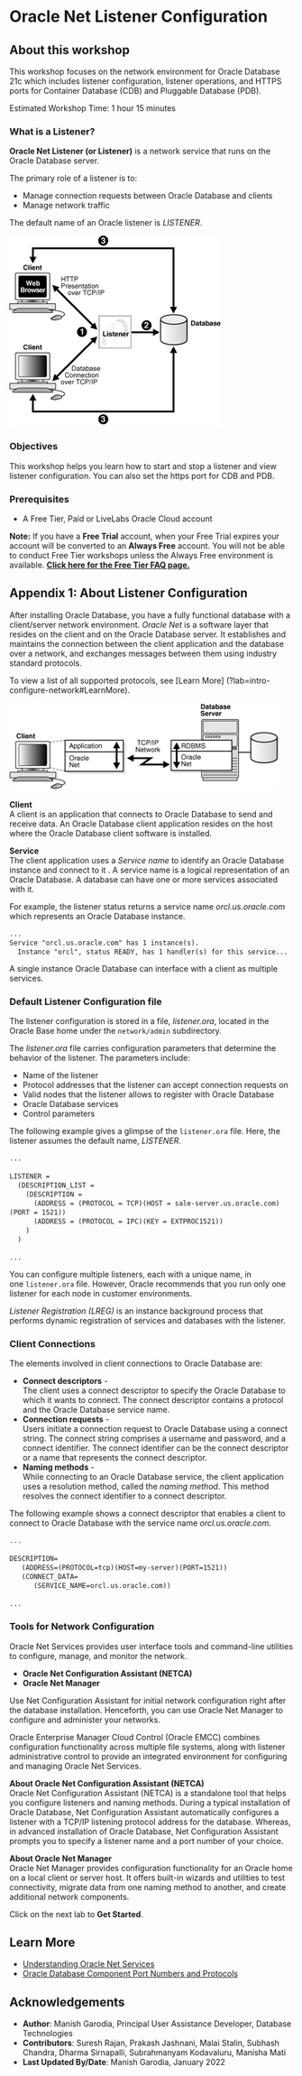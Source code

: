 # Oracle Net Listener Configuration

## About this workshop

This workshop focuses on the network environment for Oracle Database 21c which includes listener configuration, listener operations, and HTTPS ports for Container Database (CDB) and Pluggable Database (PDB).

Estimated Workshop Time: 1 hour 15 minutes

### What is a Listener?

**Oracle Net Listener (or Listener)** is a network service that runs on the Oracle Database server.

The primary role of a listener is to:
 - Manage connection requests between Oracle Database and clients
 - Manage network traffic

The default name of an Oracle listener is *LISTENER*.

![Listener Architecture](../intro-configure-network/images/listener-architecture.png " ")

### Objectives

This workshop helps you learn how to start and stop a listener and view listener configuration. You can also set the https port for CDB and PDB.  

### Prerequisites

- A Free Tier, Paid or LiveLabs Oracle Cloud account

**Note:** If you have a **Free Trial** account, when your Free Trial expires your account will be converted to an **Always Free** account. You will not be able to conduct Free Tier workshops unless the Always Free environment is available. **[Click here for the Free Tier FAQ page.](https://www.oracle.com/cloud/free/faq.html)**

## Appendix 1: About Listener Configuration

After installing Oracle Database, you have a fully functional database with a client/server network environment. *Oracle Net* is a software layer that resides on the client and on the Oracle Database server. It establishes and maintains the connection between the client application and the database over a network, and exchanges messages between them using industry standard protocols.

To view a list of all supported protocols, see [Learn More] (?lab=intro-configure-network#LearnMore).

![Client Server application connection](../intro-configure-network/images/client-server-application-connection.png " ")

**Client**   
A client is an application that connects to Oracle Database to send and receive data. An Oracle Database client application resides on the host where the Oracle Database client software is installed.

**Service**   
The client application uses a *Service name* to identify an Oracle Database instance and connect to it . A service name is a logical representation of an Oracle Database. A database can have one or more services associated with it.

For example, the listener status returns a service name *orcl.us.oracle.com* which represents an Oracle Database instance.

```
...
Service "orcl.us.oracle.com" has 1 instance(s). 
  Instance "orcl", status READY, has 1 handler(s) for this service...
```

A single instance Oracle Database can interface with a client as multiple services.

### Default Listener Configuration file

The listener configuration is stored in a file, *listener.ora*, located in the Oracle Base home under the `network/admin` subdirectory.  

The *listener.ora* file carries configuration parameters that determine the behavior of the listener. The parameters include:

 - Name of the listener
 - Protocol addresses that the listener can accept connection requests on
 - Valid nodes that the listener allows to register with Oracle Database
 - Oracle Database services
 - Control parameters

The following example gives a glimpse of the `listener.ora` file. Here, the listener assumes the default name, *LISTENER*.

```
...

LISTENER =
  (DESCRIPTION_LIST =
    (DESCRIPTION =
      (ADDRESS = (PROTOCOL = TCP)(HOST = sale-server.us.oracle.com)(PORT = 1521))
      (ADDRESS = (PROTOCOL = IPC)(KEY = EXTPROC1521))
    )
  )

...
```

You can configure multiple listeners, each with a unique name, in one `listener.ora` file. However, Oracle recommends that you run only one listener for each node in customer environments.

*Listener Registration (LREG)* is an instance background process that performs dynamic registration of services and databases with the listener.

### Client Connections

The elements involved in client connections to Oracle Database are:

 - **Connect descriptors** -   
   The client uses a connect descriptor to specify the Oracle Database to which it wants to connect. The connect descriptor contains a protocol and the Oracle Database service name.
 - **Connection requests** -   
   Users initiate a connection request to Oracle Database using a connect string. The connect string comprises a username and password, and a connect identifier. The connect identifier can be the connect descriptor or a name that represents the connect descriptor.
 - **Naming methods** -   
   While connecting to an Oracle Database service, the client application uses a resolution method, called the *naming method*. This method resolves the connect identifier to a connect descriptor.

The following example shows a connect descriptor that enables a client to connect to Oracle Database with the service name *orcl.us.oracle.com*.

```
...

DESCRIPTION=
   (ADDRESS=(PROTOCOL=tcp)(HOST=my-server)(PORT=1521))
   (CONNECT_DATA=
      (SERVICE_NAME=orcl.us.oracle.com))

...
```

### Tools for Network Configuration

Oracle Net Services provides user interface tools and command-line utilities to configure, manage, and monitor the network.

 - **Oracle Net Configuration Assistant (NETCA)**
 - **Oracle Net Manager**

Use Net Configuration Assistant for initial network configuration right after the database installation. Henceforth, you can use Oracle Net Manager to configure and administer your networks.

Oracle Enterprise Manager Cloud Control (Oracle EMCC) combines configuration functionality across multiple file systems, along with listener administrative control to provide an integrated environment for configuring and managing Oracle Net Services.

**About Oracle Net Configuration Assistant (NETCA)**   
Oracle Net Configuration Assistant (NETCA) is a standalone tool that helps you configure listeners and naming methods. During a typical installation of Oracle Database, Net Configuration Assistant automatically configures a listener with a TCP/IP listening protocol address for the database. Whereas, in advanced installation of Oracle Database, Net Configuration Assistant prompts you to specify a listener name and a port number of your choice.

**About Oracle Net Manager**   
Oracle Net Manager provides configuration functionality for an Oracle home on a local client or server host. It offers built-in wizards and utilities to test connectivity, migrate data from one naming method to another, and create additional network components.

Click on the next lab to **Get Started**.

## Learn More

- [Understanding Oracle Net Services](https://docs.oracle.com/en/database/oracle/oracle-database/21/netag/part-I-understanding-oracle-net-services.html#GUID-A436DD5C-DF46-45E0-8F9B-54C7EFE40BA6)
- [Oracle Database Component Port Numbers and Protocols](https://docs.oracle.com/en/database/oracle/oracle-database/21/ladbi/oracle-database-component-port-numbers-and-protocols.html)

## Acknowledgements

- **Author**: Manish Garodia, Principal User Assistance Developer, Database Technologies
- **Contributors**: Suresh Rajan, Prakash Jashnani, Malai Stalin, Subhash Chandra, Dharma Sirnapalli, Subrahmanyam Kodavaluru, Manisha Mati
- **Last Updated By/Date**: Manish Garodia, January 2022
